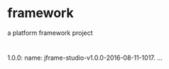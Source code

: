 # framework
a platform framework project

#

1.0.0:
    name: jframe-studio-v1.0.0-2016-08-11-1017.
    ...